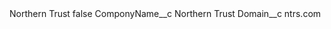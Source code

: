 <?xml version="1.0" encoding="UTF-8"?>
<CustomMetadata xmlns="http://soap.sforce.com/2006/04/metadata" xmlns:xsi="http://www.w3.org/2001/XMLSchema-instance" xmlns:xsd="http://www.w3.org/2001/XMLSchema">
    <label>Northern Trust</label>
    <protected>false</protected>
    <values>
        <field>ComponyName__c</field>
        <value xsi:type="xsd:string">Northern Trust</value>
    </values>
    <values>
        <field>Domain__c</field>
        <value xsi:type="xsd:string">ntrs.com</value>
    </values>
</CustomMetadata>
